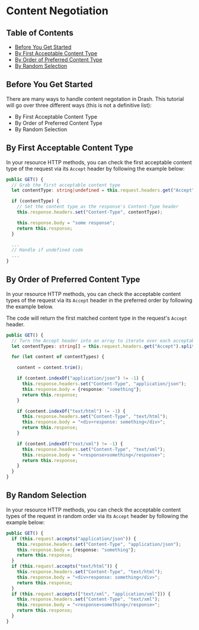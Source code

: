 # Content Negotiation

## Table of Contents

* [Before You Get Started](#before-you-get-started)
* [By First Acceptable Content Type](#by-first-acceptable-content-type)
* [By Order of Preferred Content Type](#by-order-of-preferred-content-type)
* [By Random Selection](#by-random-selection)

## Before You Get Started

There are many ways to handle content negotation in Drash. This tutorial will go over three different ways (this is not a definitive list):

* By First Acceptable Content Type
* By Order of Preferred Content Type
* By Random Selection

## By First Acceptable Content Type

In your resource HTTP methods, you can check the first acceptable content type of the request via its `Accept` header by following the example below:

  ```typescript
  public GET() {
    // Grab the first acceptable content type
    let contentType: string|undefined = this.request.headers.get("Accept").split(";").shift();

    if (contentType) {
      // Set the content type as the response's Content-Type header
      this.response.headers.set("Content-Type", contentType);

      this.response.body = "some response";
      return this.response;
    }

    ...
    // Handle if undefined code
    ...
  }
  ```

## By Order of Preferred Content Type

In your resource HTTP methods, you can check the acceptable content types of the request via its `Accept` header in the preferred order by following the example below.

The code will return the first matched content type in the request's `Accept` header.

  ```typescript
  public GET() {
    // Turn the Accept header into an array to iterate over each acceptable content type
    let contentTypes: string[] = this.request.headers.get("Accept").split(";");

    for (let content of contentTypes) {

      content = content.trim();

      if (content.indexOf("application/json") != -1) {
        this.response.headers.set("Content-Type", "application/json");
        this.response.body = {response: "something"};
        return this.response;
      }

      if (content.indexOf("text/html") != -1) {
        this.response.headers.set("Content-Type", "text/html");
        this.response.body = "<div>response: something</div>";
        return this.response;
      }

      if (content.indexOf("text/xml") != -1) {
        this.response.headers.set("Content-Type", "text/xml");
        this.response.body = "<response>something</response>";
        return this.response;
      }
    }
  }
  ```

## By Random Selection

In your resource HTTP methods, you can check the acceptable content types of the request in random order via its `Accept` header by following the example below:

  ```typescript
  public GET() {
    if (this.request.accepts("application/json")) {
      this.response.headers.set("Content-Type", "application/json");
      this.response.body = {response: "something"};
      return this.response;
    }
    if (this.request.accepts("text/html")) {
      this.response.headers.set("Content-Type", "text/html");
      this.response.body = "<div>response: something</div>";
      return this.response;
    }
    if (this.request.accepts(["text/xml", "application/xml"])) {
      this.response.headers.set("Content-Type", "text/xml");
      this.response.body = "<response>something</response>";
      return this.response;
    }
  }
  ```